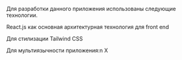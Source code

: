 Для разработки данного приложения использованы следующие технологии.

React.js как основная архитектурная технология для front end

Для стилизации Tailwind CSS

Для мультиязычности приложения:n X


